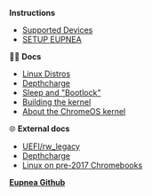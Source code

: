 **Instructions**
  - [Supported Devices](/devices)
  - [SETUP EUPNEA](/)

👨‍💻 **Docs**

  - [Linux Distros](/distros)
  - [Depthcharge](/depthcharge)
  - [Sleep and "Bootlock"](/bootlock)
  - [Building the kernel](/kernel)
  - [About the ChromeOS kernel](/limitations)

🌐 **External docs**

  - [UEFI/rw_legacy](https://mrchromebox.tech/#bootmodes)
  - [Depthcharge](https://libreboot.org/docs/depthcharge/#booting-from-different-mediums)
  - [Linux on pre-2017 Chromebooks](https://github.com/nh2/chrubuntu-anyos)  


**[Eupnea Github](https://github.com/eupnea-linux/eupnea)**  

